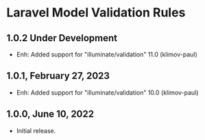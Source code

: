 Laravel Model Validation Rules
==============================

1.0.2 Under Development
-----------------------

- Enh: Added support for "illuminate/validation" 11.0 (klimov-paul)


1.0.1, February 27, 2023
------------------------

- Enh: Added support for "illuminate/validation" 10.0 (klimov-paul)


1.0.0, June 10, 2022
--------------------

- Initial release.
